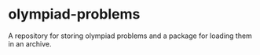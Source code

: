 # olympiad-problems
A repository for storing olympiad problems and a package for loading them in an archive.
